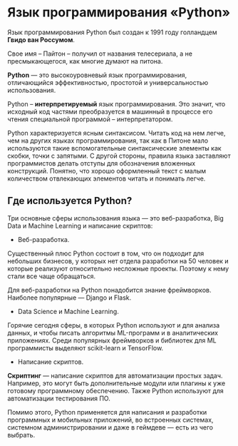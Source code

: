 # Язык программирования «Python»
Язык программирования Python был создан к 1991 году голландцем **Гвидо ван Россумом**.

Свое имя – Пайтон – получил от названия телесериала, а не пресмыкающегося, как многие думают на питона.

**Python** — это высокоуровневый язык программирования, отличающийся эффективностью, простотой и универсальностью использования. 

Python – **интерпретируемый** язык программирования. Это значит, что исходный код частями преобразуется в машинный в процессе его чтения специальной программой – интерпретатором.

Python характеризуется ясным синтаксисом. Читать код на нем легче, чем на других языках программирования, так как в Питоне мало используются такие вспомогательные синтаксические элементы как скобки, точки с запятыми. С другой стороны, правила языка заставляют программистов делать отступы для обозначения вложенных конструкций. Понятно, что хорошо оформленный текст с малым количеством отвлекающих элементов читать и понимать легче.

## Где используется Python?

Три основные сферы использования языка — это веб-разработка, Big Data и Machine Learning и написание скриптов:
- Веб-разработка.
  
Существенный плюс Python состоит в том, что он подходит для небольших бизнесов, у которых нет отдела разработки на 50 человек и которые реализуют относительно несложные проекты. Поэтому к нему стали все чаще обращаться.

Для веб-разработки на Python понадобится знание фреймворков. Наиболее популярные — Django и Flask.

- Data Science и Machine Learning.

Горячие сегодня сферы, в которых Python используют и для анализа данных, и чтобы писать алгоритмы ML-программ и в аналитических приложениях. Среди популярных фреймворков и библиотек для ML программисты выделяют scikit-learn и TensorFlow.

- Написание скриптов.

**Скриптинг** — написание скриптов для автоматизации простых задач. Например, это могут быть дополнительные модули или плагины к уже готовому программному обеспечению. Также Python используют для автоматизации тестирования ПО.

Помимо этого, Python применяется для написания и разработки программных и мобильных приложений, во встроенных системах, системном администрировании и даже в геймдеве — есть из чего выбрать.
